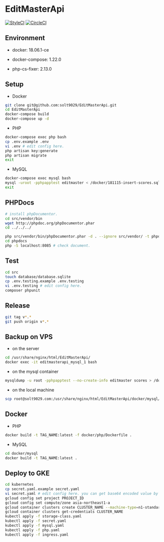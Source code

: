 # EditMasterApi

[![StyleCI](https://github.styleci.io/repos/148159653/shield?branch=master)](https://github.styleci.io/repos/148159653)
[![CircleCI](https://circleci.com/gh/solt9029/EditMasterApi.svg?style=svg)](https://circleci.com/gh/solt9029/EditMasterApi)

## Environment

- docker: 18.06.1-ce

- docker-compose: 1.22.0

- php-cs-fixer: 2.13.0

## Setup

- Docker

```sh
git clone git@github.com:solt9029/EditMasterApi.git
cd EditMasterApi
docker-compose build
docker-compose up -d
```

- PHP

```sh
docker-compose exec php bash
cp .env.example .env
vi .env # edit config here.
php artisan key:generate
php artisan migrate
exit
```

- MySQL

```sh
docker-compose exec mysql bash
mysql -uroot -pphpapptest editmaster < /docker/181115-insert-scores.sql # insert data dumped on 2018/11/15 into scores table.
exit
```

## PHPDocs

```sh
# install phpDocumentor.
cd src/vendor/bin
wget http://phpdoc.org/phpDocumentor.phar
cd ../../../

php src/vendor/bin/phpDocumentor.phar -d . --ignore src/vendor/ -t phpdocs/ # generate document.
cd phpdocs
php -S localhost:8085 # check document.
```

## Test

```sh
cd src
touch database/database.sqlite
cp .env.testing.example .env.testing
vi .env.testing # edit config here.
composer phpunit
```

## Release

```sh
git tag v*.*
git push origin v*.*
```

## Backup on VPS

- on the server

```sh
cd /usr/share/nginx/html/EditMasterApi/
docker exec -it editmasterapi_mysql_1 bash
```

- on the mysql container

```sh
mysqldump -u root -pphpapptest --no-create-info editmaster scores > /docker/XXXXXX-insert-scores.sql
```

- on the local machine

```sh
scp root@solt9029.com:/usr/share/nginx/html/EditMasterApi/docker/mysql/XXXXXX-insert-scores.sql ~/Desktop
```

## Docker

- PHP

```sh
docker build -t TAG_NAME:latest -f docker/php/Dockerfile .
```

- MySQL

```sh
cd docker/mysql
docker build -t TAG_NAME:latest .
```

## Deploy to GKE

```sh
cd kubernetes
cp secret.yaml.example secret.yaml
vi secret.yaml # edit config here. you can get base64 encoded value by using (echo -n "value" | base64)
gcloud config set project PROJECT_ID
gcloud config set compute/zone asia-northeast1-a
gcloud container clusters create CLUSTER_NAME --machine-type=n1-standard-1 --num-nodes=3
gcloud container clusters get-credentials CLUSTER_NAME
kubectl apply -f storage-class.yaml
kubectl apply -f secret.yaml
kubectl apply -f mysql.yaml
kubectl apply -f php.yaml
kubectl apply -f ingress.yaml
```
